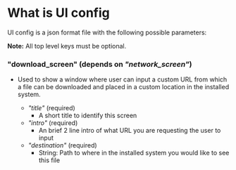 # What is UI config

UI config is a json format file with the following possible parameters:

**Note:** All top level keys must be optional.

### "download_screen" (depends on _"network_screen"_)
- Used to show a window where user can input a custom URL from
  which a file can be downloaded and placed in a custom location
  in the installed system.

  - _"title"_ (required)
    - A short title to identify this screen
  - _"intro"_ (required)
    - An brief 2 line intro of what URL you are requesting the
      user to input
  - _"destination"_ (required)
    - String: Path to where in the installed system you would
              like to see this file
